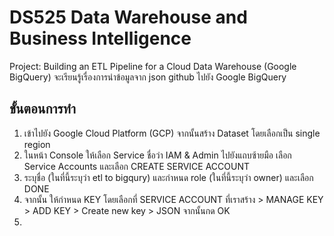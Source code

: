 # DS525 Data Warehouse and Business Intelligence
Project: Building an ETL Pipeline for a Cloud Data Warehouse (Google BigQuery) จะเรียนรู้เรื่องการนำข้อมูลจาก json github ไปยัง Google BigQuery 

## ขั้นตอนการทำ
1. เข้าไปยัง Google Cloud Platform (GCP) จากนั้นสร้าง Dataset โดยเลือกเป็น single region
2. ในหน้า Console ให้เลือก Service ชื่อว่า IAM & Admin ไปยังแถบซ้ายมือ เลือก Service Accounts และเลือก CREATE SERVICE ACCOUNT 
3. ระบุชื่อ (ในที่นี้ระบุว่า etl to bigqury) และกำหนด role (ในที่นี้ระบุว่า owner) และเลือก DONE
4. จากนั้น ให้กำหนด KEY โดยเลือกที่ SERVICE ACCOUNT ที่เราสร้าง > MANAGE KEY > ADD KEY > Create new key > JSON จากนั้นกด OK
5. 

